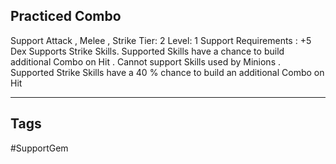 ## Practiced Combo
Support
Attack , Melee , Strike
Tier: 2
Level: 1
Support Requirements : +5 Dex
Supports Strike Skills. Supported Skills have a chance to build additional Combo on Hit . Cannot support Skills used by Minions .
Supported Strike Skills have a 40 % chance to build an additional Combo on Hit

---
## Tags
#SupportGem
